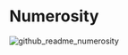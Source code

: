 # Numerosity
![github_readme_numerosity](https://github.com/user-attachments/assets/5c888e80-8155-4491-b8b5-69d162d21106)
